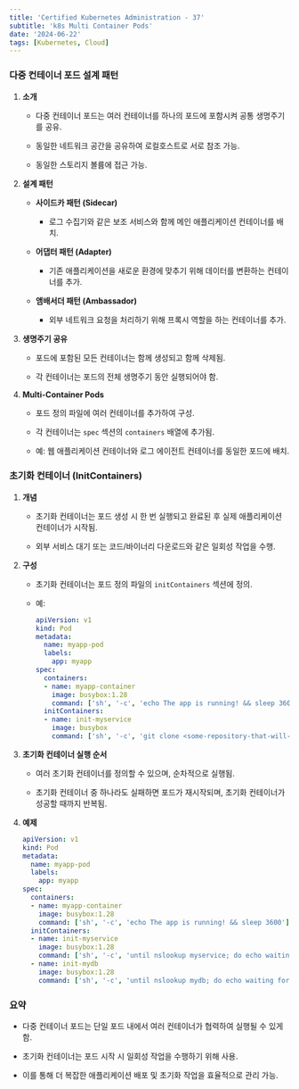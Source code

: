 ```yaml
--- 
title: 'Certified Kubernetes Administration - 37'
subtitle: 'k8s Multi Container Pods'
date: '2024-06-22'
tags: [Kubernetes, Cloud]
---
```


### 다중 컨테이너 포드 설계 패턴

1. **소개**
   
   - 다중 컨테이너 포드는 여러 컨테이너를 하나의 포드에 포함시켜 공통 생명주기를 공유.
   
   - 동일한 네트워크 공간을 공유하여 로컬호스트로 서로 참조 가능.
   
   - 동일한 스토리지 볼륨에 접근 가능.

2. **설계 패턴**
   
   - **사이드카 패턴 (Sidecar)**
     
     - 로그 수집기와 같은 보조 서비스와 함께 메인 애플리케이션 컨테이너를 배치.
   
   - **어댑터 패턴 (Adapter)**
     
     - 기존 애플리케이션을 새로운 환경에 맞추기 위해 데이터를 변환하는 컨테이너를 추가.
   
   - **앰배서더 패턴 (Ambassador)**
     
     - 외부 네트워크 요청을 처리하기 위해 프록시 역할을 하는 컨테이너를 추가.

3. **생명주기 공유**
   
   - 포드에 포함된 모든 컨테이너는 함께 생성되고 함께 삭제됨.
   
   - 각 컨테이너는 포드의 전체 생명주기 동안 실행되어야 함.

4. **Multi-Container Pods**
   
   - 포드 정의 파일에 여러 컨테이너를 추가하여 구성.
   
   - 각 컨테이너는 `spec` 섹션의 `containers` 배열에 추가됨.
   
   - 예: 웹 애플리케이션 컨테이너와 로그 에이전트 컨테이너를 동일한 포드에 배치.

### 초기화 컨테이너 (InitContainers)

1. **개념**
   
   - 초기화 컨테이너는 포드 생성 시 한 번 실행되고 완료된 후 실제 애플리케이션 컨테이너가 시작됨.
   
   - 외부 서비스 대기 또는 코드/바이너리 다운로드와 같은 일회성 작업을 수행.

2. **구성**
   
   - 초기화 컨테이너는 포드 정의 파일의 `initContainers` 섹션에 정의.
   
   - 예:
     ```yaml
     apiVersion: v1
     kind: Pod
     metadata:
       name: myapp-pod
       labels:
         app: myapp
     spec:
       containers:
       - name: myapp-container
         image: busybox:1.28
         command: ['sh', '-c', 'echo The app is running! && sleep 3600']
       initContainers:
       - name: init-myservice
         image: busybox
         command: ['sh', '-c', 'git clone <some-repository-that-will-be-used-by-application> ; done;']
     ```

3. **초기화 컨테이너 실행 순서**
   
   - 여러 초기화 컨테이너를 정의할 수 있으며, 순차적으로 실행됨.
   
   - 초기화 컨테이너 중 하나라도 실패하면 포드가 재시작되며, 초기화 컨테이너가 성공할 때까지 반복됨.

4. **예제**
   ```yaml
   apiVersion: v1
   kind: Pod
   metadata:
     name: myapp-pod
     labels:
       app: myapp
   spec:
     containers:
     - name: myapp-container
       image: busybox:1.28
       command: ['sh', '-c', 'echo The app is running! && sleep 3600']
     initContainers:
     - name: init-myservice
       image: busybox:1.28
       command: ['sh', '-c', 'until nslookup myservice; do echo waiting for myservice; sleep 2; done;']
     - name: init-mydb
       image: busybox:1.28
       command: ['sh', '-c', 'until nslookup mydb; do echo waiting for mydb; sleep 2; done;']
   ```

### 요약

- 다중 컨테이너 포드는 단일 포드 내에서 여러 컨테이너가 협력하여 실행될 수 있게 함.

- 초기화 컨테이너는 포드 시작 시 일회성 작업을 수행하기 위해 사용.

- 이를 통해 더 복잡한 애플리케이션 배포 및 초기화 작업을 효율적으로 관리 가능.